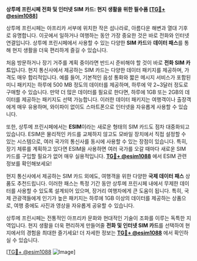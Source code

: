 **상투메 프린시페 전화 및 인터넷 SIM 카드: 현지 생활을 위한 필수품 [[TG💪+ @esim1088](https://t.me/s/esim1088)]**

상투메 프린시페는 아프리카 서부에 위치한 작은 섬나라로, 아름다운 해변과 열대 기후로 유명합니다. 이곳에서 일하거나 여행하는 동안 가장 중요한 것은 바로 전화와 인터넷 연결입니다. 상투메 프린시페에서 사용할 수 있는 다양한 **SIM 카드**와 **데이터 패스**를 통해 현지 생활을 더욱 편리하게 즐길 수 있습니다.

처음 방문하거나 장기 거주를 계획 중이라면 반드시 준비해야 할 것이 바로 **전화 SIM 카드**입니다. 현지 통신사에서 제공하는 SIM 카드는 다양한 데이터 패키지를 제공하며, 가격도 매우 합리적입니다. 예를 들어, 기본적인 음성 통화와 짧은 메시지 서비스가 포함된 미니 패키지는 하루에 500 MB 정도의 데이터를 제공하며, 하루에 약 2~3달러 정도로 구매할 수 있습니다. 만약 더 많은 데이터를 필요로 한다면, 하루에 1GB 또는 2GB의 데이터를 제공하는 패키지도 선택 가능합니다. 이러한 데이터 패키지는 여행객이나 출장객에게 매우 유용하며, 와이파이 없이도 스마트폰으로 인터넷을 자유롭게 사용할 수 있습니다.

또한, 상투메 프린시페에서는 **ESIM**이라는 새로운 형태의 SIM 카드도 점차 대중화되고 있습니다. ESIM은 물리적인 카드를 교체하지 않고도 모바일 장치에서 직접 설정할 수 있는 시스템으로, 여러 국가의 통신사를 동시에 사용할 수 있는 장점이 있습니다. 특히, 장기 체류를 계획하고 있다면 ESIM을 사용하면 여러 국가를 오갈 때마다 새로운 SIM 카드를 구입할 필요가 없어 매우 실용적입니다. **[TG💪+ @esim1088](https://t.me/s/esim1088)** 에서 ESIM 관련 정보를 확인해보세요!

현지 통신사에서 제공하는 SIM 카드 외에도, 여행객을 위한 다양한 **국제 데이터 패스** 상품도 추천드립니다. 이러한 패스는 특정 기간 동안 상투메 프린시페 내에서 무제한 데이터를 사용할 수 있도록 설계되어 있으며, 장거리 여행자에게 큰 도움이 됩니다. 특히, 국제 관광객들에게 인기가 높은 패키지는 하루에 1GB 이상의 데이터를 제공하는 상품으로, 여행 중에도 사진과 영상을 자유롭게 공유할 수 있습니다.

상투메 프린시페는 전통적인 아프리카 문화와 현대적인 기술이 조화를 이루는 독특한 지역입니다. 현지 생활을 더욱 편리하게 만들어줄 **전화 및 인터넷 SIM 카드**를 선택하여 현지에서의 경험을 최대한 즐기세요! 더 자세한 정보는 **[TG💪+ @esim1088](https://t.me/s/esim1088)** 에서 확인하실 수 있습니다.

[[TG💪+ @esim1088](https://t.me/s/esim1088) ![Image](https://i.postimg.cc/Y0z9fWf4/image.png)]
